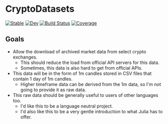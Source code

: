 # CryptoDatasets

[![Stable](https://img.shields.io/badge/docs-stable-blue.svg)](https://g-gundam.github.io/CryptoDatasets.jl/stable/)
[![Dev](https://img.shields.io/badge/docs-dev-blue.svg)](https://g-gundam.github.io/CryptoDatasets.jl/dev/)
[![Build Status](https://github.com/g-gundam/CryptoDatasets.jl/actions/workflows/CI.yml/badge.svg?branch=main)](https://github.com/g-gundam/CryptoDatasets.jl/actions/workflows/CI.yml?query=branch%3Amain)
[![Coverage](https://codecov.io/gh/g-gundam/CryptoDatasets.jl/branch/main/graph/badge.svg)](https://codecov.io/gh/g-gundam/CryptoDatasets.jl)

## Goals

- Allow the download of archived market data from select crypto exchanges.
  + This should reduce the load from official API servers for this data.
  + Sometimes, this data is also hard to get from official APIs.
- This data will be in the form of 1m candles stored in CSV files that contain 1 day of 1m candles.
  + Higher timeframe data can be derived from the 1m data, so I'm not going to provide it as raw data.
- This raw data should be generally useful to users of other languages too.
  + I'd like this to be a language neutral project.
  + I'd also like this to be a very gentle introduction to what Julia has to offer.
